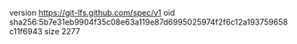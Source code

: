 version https://git-lfs.github.com/spec/v1
oid sha256:5b7e31eb9904f35c08e63a119e87d6995025974f2f6c12a193759658c11f6943
size 2277
